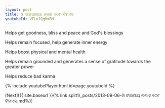 ```yaml
---
layout: post
title: ଓଁ ଭୟପାହାୟା ନମାହ ୧୦୮ ଟିମଏସ
youtubeId: VFLo1QqMxRM
---
```

 
 
Helps get goodness, bliss and peace and God's blessings
 
Helps remain focused, help generate inner energy 
 
Helps boost physical and mental health 
 
Helps remain grounded and generates a sense of gratitude towards the greater power 
 
Helps reduce bad karma
 
 
 
 


{% include youtubePlayer.html id=page.youtubeId %}
 
[Next]({{ site.baseurl }}{% link  split1/_posts/2013-09-06-ଓଁ ବୀରତାୟ ନମାହ ୧୦୮ ଟିମଏସ.md%})
 

